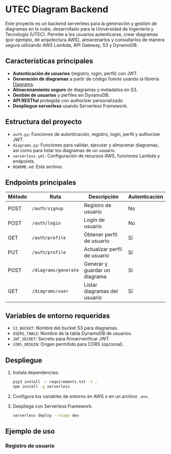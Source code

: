 # UTEC Diagram Backend

Este proyecto es un backend serverless para la generación y gestión de diagramas en la nube, desarrollado para la Universidad de Ingeniería y Tecnología (UTEC). Permite a los usuarios autenticarse, crear diagramas (por ejemplo, de arquitectura AWS), almacenarlos y consultarlos de manera segura utilizando AWS Lambda, API Gateway, S3 y DynamoDB.

## Características principales

- **Autenticación de usuarios** (registro, login, perfil) con JWT.
- **Generación de diagramas** a partir de código fuente usando la librería [Diagrams](https://diagrams.mingrammer.com/).
- **Almacenamiento seguro** de diagramas y metadatos en S3.
- **Gestión de usuarios** y perfiles en DynamoDB.
- **API RESTful** protegida con authorizer personalizado.
- **Despliegue serverless** usando Serverless Framework.

## Estructura del proyecto

- `auth.py`: Funciones de autenticación, registro, login, perfil y authorizer JWT.
- `diagrams.py`: Funciones para validar, ejecutar y almacenar diagramas, así como para listar los diagramas de un usuario.
- `serverless.yml`: Configuración de recursos AWS, funciones Lambda y endpoints.
- `README.md`: Este archivo.

## Endpoints principales

| Método | Ruta                   | Descripción                        | Autenticación |
|--------|------------------------|------------------------------------|---------------|
| POST   | `/auth/signup`         | Registro de usuario                | No            |
| POST   | `/auth/login`          | Login de usuario                   | No            |
| GET    | `/auth/profile`        | Obtener perfil de usuario          | Sí            |
| PUT    | `/auth/profile`        | Actualizar perfil de usuario       | Sí            |
| POST   | `/diagrams/generate`   | Generar y guardar un diagrama      | Sí            |
| GET    | `/diagrams/user`       | Listar diagramas del usuario       | Sí            |

## Variables de entorno requeridas

- `S3_BUCKET`: Nombre del bucket S3 para diagramas.
- `USERS_TABLE`: Nombre de la tabla DynamoDB de usuarios.
- `JWT_SECRET`: Secreto para firmar/verificar JWT.
- `CORS_ORIGIN`: Origen permitido para CORS (opcional).

## Despliegue

1. Instala dependencias:
   ```bash
   pip3 install -r requirements.txt -t .
   npm install -g serverless
   ```

2. Configura tus variables de entorno en AWS o en un archivo `.env`.

3. Despliega con Serverless Framework:
   ```bash
   serverless deploy --stage dev
   ```

## Ejemplo de uso

### Registro de usuario
